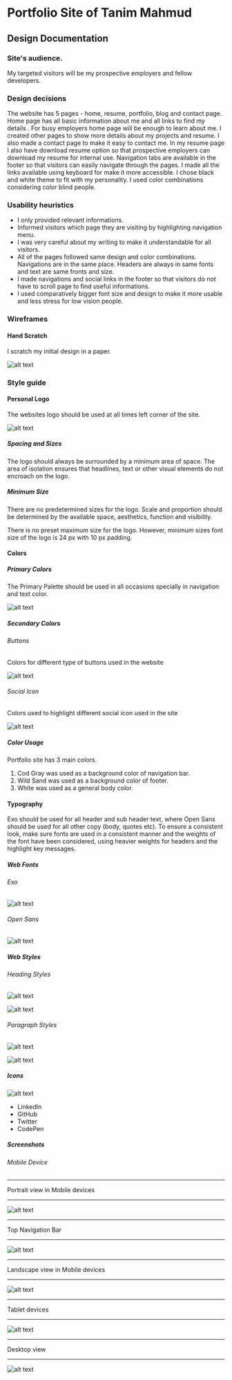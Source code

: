 # Portfolio Site of Tanim Mahmud

## Design Documentation

### Site's audience.

  My targeted visitors will be my prospective employers and fellow developers.

### Design decisions

  The website has 5 pages - home, resume, portfolio, blog and contact page. Home page has all basic information about me and all links to find my details . For busy employers home page will be enough to learn about me. I created other pages to show more details about my projects and resume. I also made a contact page to make it easy to contact me. In my resume page I also have download resume option so that prospective employers can download my resume for internal use.
  Navigation tabs are available in the footer so that visitors can easily navigate through the pages. I made all the links available using keyboard for make it more accessible. I chose black and white theme to fit with my personality. I used color combinations considering color blind people.  

### Usability heuristics

  * I only provided relevant informations.
  * Informed visitors which page they are visiting by highlighting navigation menu.
  * I was very careful about my writing to make it understandable for all visitors.
  * All of the pages followed same design and color combinations. Navigations are in the same place. Headers are always in same fonts and text are same fronts and size.
  * I made navigations and social links in the footer so that visitors do not have to scroll page to find useful informations.
  * I used comparatively bigger font size and design to make it more usable and less stress for low vision people.

### Wireframes

#### Hand Scratch

  I scratch my initial design in a paper.

  ![alt text](/images/markdown_images/wireframe.jpg "hand scratch image")  

### Style guide

#### Personal Logo

The websites logo should be used at all times left corner of the site.

![alt text](/images/markdown_images/logo.jpg "website logo")

##### Spacing and Sizes

The logo should always be surrounded by a minimum area of space. The area of isolation ensures that headlines, text or other visual elements do not encroach on the logo.

##### Minimum Size
There are no predetermined sizes for the  logo. Scale and proportion should be determined by the available space, aesthetics, function and visibility.

There is no preset maximum size for the  logo. However, minimum sizes font size of the logo is 24 px with 10 px padding.

#### Colors

##### Primary Colors

The Primary Palette should be used in all occasions specially in navigation and text color.

![alt text](/images/markdown_images/primary_color.jpg "Primary colors")

##### Secondary Colors

###### Buttons

Colors for different type of buttons used in the website

![alt text](/images/markdown_images/buttons.jpg "button colors")

###### Social Icon

Colors used to highlight different social icon used in the site

![alt text](/images/markdown_images/social_colors.jpg "social icon colors")

##### Color Usage

 Portfolio site has 3 main colors.

1. Cod Gray was used as a background color of navigation bar.
2. Wild Sand was used as a background color of footer.
3. White was used as a general body color.

#### Typography

Exo should be used for all header and sub header text, where Open Sans should be used for all other copy (body, quotes etc). To ensure a consistent look, make sure fonts are used in a consistent manner and the weights of the font have been considered, using heavier weights for headers and the highlight key messages.

##### Web Fonts

###### Exo

![alt text](/images/markdown_images/exo.jpg "exo font")

###### Open Sans

![alt text](/images/markdown_images/open_sans.jpg "open sans font")

##### Web Styles

###### Heading Styles

![alt text](/images/markdown_images/home_page_heading.jpg "home page heading")

![alt text](/images/markdown_images/resume_page_heading.jpg "resume page heading")

###### Paragraph Styles

![alt text](/images/markdown_images/home_page_paragraph.jpg "home page paragraph")

![alt text](/images/markdown_images/resume_page_paragraph.jpg "resume page paragraph")

##### Icons

![alt text](/images/markdown_images/social_icon_footer.jpg "resume page paragraph")

- LinkedIn
- GitHub
- Twitter
- CodePen

##### Screenshots

###### Mobile Device

___

Portrait view in Mobile devices
___

![alt text](/images/markdown_images/iphone_se.jpg "resume page paragraph")

___

Top Navigation Bar
___

![alt text](/images/markdown_images/breadcrum_dropdown.jpg "resume page paragraph")

___

Landscape view in Mobile devices
___

![alt text](/images/markdown_images/iphone_landscape.jpg "resume page paragraph")

___

Tablet devices  
___

![alt text](/images/markdown_images/ipad.jpg "resume page paragraph")

___

Desktop view
___

![alt text](/images/markdown_images/dextop.jpg "resume page paragraph")
